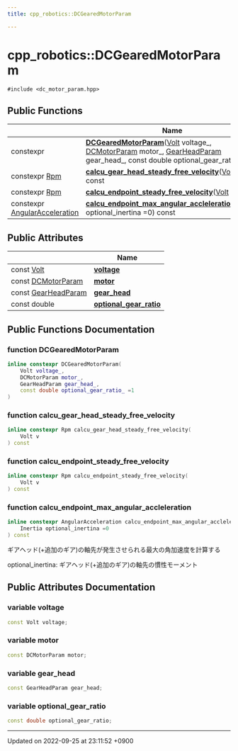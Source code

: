 ```yaml
---
title: cpp_robotics::DCGearedMotorParam

---
```


# cpp_robotics::DCGearedMotorParam






`#include <dc_motor_param.hpp>`

## Public Functions

|                | Name           |
| -------------- | -------------- |
| constexpr | **[DCGearedMotorParam](/cpp_robotics_core/doxybook/Classes/structcpp__robotics_1_1DCGearedMotorParam/#function-dcgearedmotorparam)**([Volt](/cpp_robotics_core/doxybook/Namespaces/namespacecpp__robotics/#using-volt) voltage_, [DCMotorParam](/cpp_robotics_core/doxybook/Classes/structcpp__robotics_1_1DCMotorParam/) motor_, [GearHeadParam](/cpp_robotics_core/doxybook/Classes/structcpp__robotics_1_1GearHeadParam/) gear_head_, const double optional_gear_ratio_ =1) |
| constexpr [Rpm](/cpp_robotics_core/doxybook/Namespaces/namespacecpp__robotics/#using-rpm) | **[calcu_gear_head_steady_free_velocity](/cpp_robotics_core/doxybook/Classes/structcpp__robotics_1_1DCGearedMotorParam/#function-calcu-gear-head-steady-free-velocity)**([Volt](/cpp_robotics_core/doxybook/Namespaces/namespacecpp__robotics/#using-volt) v) const |
| constexpr [Rpm](/cpp_robotics_core/doxybook/Namespaces/namespacecpp__robotics/#using-rpm) | **[calcu_endpoint_steady_free_velocity](/cpp_robotics_core/doxybook/Classes/structcpp__robotics_1_1DCGearedMotorParam/#function-calcu-endpoint-steady-free-velocity)**([Volt](/cpp_robotics_core/doxybook/Namespaces/namespacecpp__robotics/#using-volt) v) const |
| constexpr [AngularAcceleration](/cpp_robotics_core/doxybook/Namespaces/namespacecpp__robotics/#using-angularacceleration) | **[calcu_endpoint_max_angular_accleleration](/cpp_robotics_core/doxybook/Classes/structcpp__robotics_1_1DCGearedMotorParam/#function-calcu-endpoint-max-angular-accleleration)**([Inertia](/cpp_robotics_core/doxybook/Namespaces/namespacecpp__robotics/#using-inertia) optional_inertina =0) const |

## Public Attributes

|                | Name           |
| -------------- | -------------- |
| const [Volt](/cpp_robotics_core/doxybook/Namespaces/namespacecpp__robotics/#using-volt) | **[voltage](/cpp_robotics_core/doxybook/Classes/structcpp__robotics_1_1DCGearedMotorParam/#variable-voltage)**  |
| const [DCMotorParam](/cpp_robotics_core/doxybook/Classes/structcpp__robotics_1_1DCMotorParam/) | **[motor](/cpp_robotics_core/doxybook/Classes/structcpp__robotics_1_1DCGearedMotorParam/#variable-motor)**  |
| const [GearHeadParam](/cpp_robotics_core/doxybook/Classes/structcpp__robotics_1_1GearHeadParam/) | **[gear_head](/cpp_robotics_core/doxybook/Classes/structcpp__robotics_1_1DCGearedMotorParam/#variable-gear-head)**  |
| const double | **[optional_gear_ratio](/cpp_robotics_core/doxybook/Classes/structcpp__robotics_1_1DCGearedMotorParam/#variable-optional-gear-ratio)**  |

## Public Functions Documentation

### function DCGearedMotorParam

```cpp
inline constexpr DCGearedMotorParam(
    Volt voltage_,
    DCMotorParam motor_,
    GearHeadParam gear_head_,
    const double optional_gear_ratio_ =1
)
```


### function calcu_gear_head_steady_free_velocity

```cpp
inline constexpr Rpm calcu_gear_head_steady_free_velocity(
    Volt v
) const
```


### function calcu_endpoint_steady_free_velocity

```cpp
inline constexpr Rpm calcu_endpoint_steady_free_velocity(
    Volt v
) const
```


### function calcu_endpoint_max_angular_accleleration

```cpp
inline constexpr AngularAcceleration calcu_endpoint_max_angular_accleleration(
    Inertia optional_inertina =0
) const
```


ギアヘッド(+追加のギア)の軸先が発生させられる最大の角加速度を計算する

optional_inertina: ギアヘッド(+追加のギア)の軸先の慣性モーメント 


## Public Attributes Documentation

### variable voltage

```cpp
const Volt voltage;
```


### variable motor

```cpp
const DCMotorParam motor;
```


### variable gear_head

```cpp
const GearHeadParam gear_head;
```


### variable optional_gear_ratio

```cpp
const double optional_gear_ratio;
```


-------------------------------

Updated on 2022-09-25 at 23:11:52 +0900